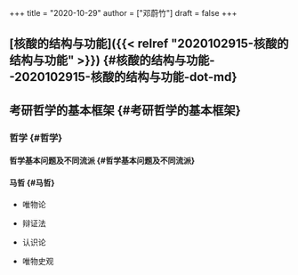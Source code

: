 +++
title = "2020-10-29"
author = ["邓蔚竹"]
draft = false
+++

## [核酸的结构与功能]({{< relref "2020102915-核酸的结构与功能" >}}) {#核酸的结构与功能--2020102915-核酸的结构与功能-dot-md}


## 考研哲学的基本框架 {#考研哲学的基本框架}


### 哲学 {#哲学}


#### 哲学基本问题及不同流派 {#哲学基本问题及不同流派}


#### 马哲 {#马哲}

<!--list-separator-->

-  唯物论

<!--list-separator-->

-  辩证法

<!--list-separator-->

-  认识论

<!--list-separator-->

-  唯物史观